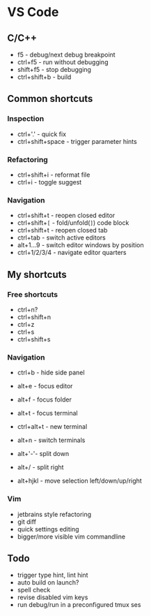 # VS Code

## C/C++

* f5 - debug/next debug breakpoint
* ctrl+f5 - run without debugging
* shift+f5 - stop debugging
* ctrl+shift+b - build

## Common shortcuts

### Inspection

* ctrl+'.' - quick fix
* ctrl+shift+space - trigger parameter hints

### Refactoring

* ctrl+shift+i - reformat file
* ctrl+i - toggle suggest

### Navigation

* ctrl+shift+t - reopen closed editor
* ctrl+shift+`[` - fold/unfold(`]`) code block
* ctrl+shift+t - reopen closed tab
* ctrl+tab - switch active editors
* alt+1...9 - switch editor windows by position
* ctrl+1/2/3/4 - navigate editor quarters

## My shortcuts

### Free shortcuts

* ctrl+n?
* ctrl+shift+n
* ctrl+z
* ctrl+s
* ctrl+shift+s

### Navigation

* ctrl+b - hide side panel

* alt+e - focus editor
* alt+f - focus folder
* alt+t - focus terminal
* ctrl+alt+t - new terminal
* alt+n - switch terminals
* alt+'-'- split down
* alt+/ - split right
* alt+hjkl - move selection left/down/up/right


### Vim

* jetbrains style refactoring
* git diff
* quick settings editing
* bigger/more visible vim commandline

## Todo

* trigger type hint, lint hint
* auto build on launch?
* spell check
* revise disabled vim keys
* run debug/run in a preconfigured tmux ses
